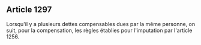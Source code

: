 Article 1297
----
Lorsqu'il y a plusieurs dettes compensables dues par la même personne, on suit,
pour la compensation, les règles établies pour l'imputation par l'article 1256.
